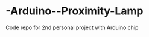 -Arduino--Proximity-Lamp
========================

Code repo for 2nd personal project with Arduino chip

